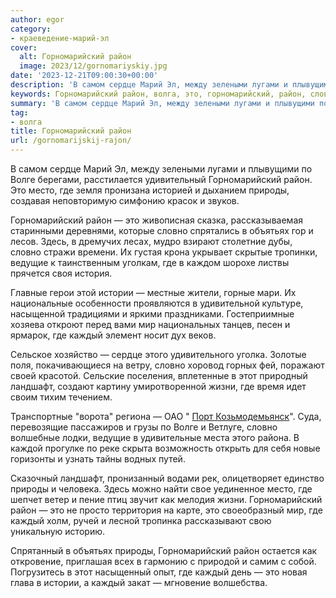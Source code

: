 ```yaml
---
author: egor
category:
- краеведение-марий-эл
cover:
  alt: Горномарийский район
  image: 2023/12/gornomariyskiy.jpg
date: '2023-12-21T09:00:30+00:00'
description: 'В самом сердце Марий Эл, между зелеными лугами и плывущими по Волге берегами, расстилается удивительный Горномарийский район. Это место, где земля...'
keywords: Горномарийский район, волга, это, горномарийский, район, словно, каждый, природы, сердце, волге, место, объятьях, ведущие, истории, мир, ландшафт, жизни
summary: 'В самом сердце Марий Эл, между зелеными лугами и плывущими по Волге берегами, расстилается удивительный Горномарийский район. Это место, где земля...'
tag:
- волга
title: Горномарийский район
url: /gornomarijskij-rajon/
---
```


В самом сердце Марий Эл, между зелеными лугами и плывущими по Волге берегами, расстилается удивительный Горномарийский район. Это место, где земля пронизана историей и дыханием природы, создавая неповторимую симфонию красок и звуков.

Горномарийский район — это живописная сказка, рассказываемая старинными деревнями, которые словно спрятались в объятьях гор и лесов. Здесь, в дремучих лесах, мудро взирают столетние дубы, словно стражи времени. Их густая крона укрывает скрытые тропинки, ведущие к таинственным уголкам, где в каждом шорохе листвы прячется своя история.

Главные герои этой истории — местные жители, горные мари. Их национальные особенности проявляются в удивительной культуре, насыщенной традициями и яркими праздниками. Гостеприимные хозяева откроют перед вами мир национальных танцев, песен и ярмарок, где каждый элемент носит дух веков.

Сельское хозяйство — сердце этого удивительного уголка. Золотые поля, покачивающиеся на ветру, словно хоровод горных фей, поражают своей красотой. Сельские поселения, вплетенные в этот природный ландшафт, создают картину умиротворенной жизни, где время идет своим тихим течением.

Транспортные "ворота" региона — ОАО " [Порт Козьмодемьянск](/port-kozmodemyansk/)". Суда, перевозящие пассажиров и грузы по Волге и Ветлуге, словно волшебные лодки, ведущие в удивительные места этого района. В каждой прогулке по реке скрыта возможность открыть для себя новые горизонты и узнать тайны водных путей.

Сказочный ландшафт, пронизанный водами рек, олицетворяет единство природы и человека. Здесь можно найти свое уединенное место, где шепчет ветер и пение птиц звучит как мелодия жизни. Горномарийский район — это не просто территория на карте, это своеобразный мир, где каждый холм, ручей и лесной тропинка рассказывают свою уникальную историю.

Спрятанный в объятьях природы, Горномарийский район остается как откровение, приглашая всех в гармонию с природой и самим с собой. Погрузитесь в этот насыщенный опыт, где каждый день — это новая глава в истории, а каждый закат — мгновение волшебства.